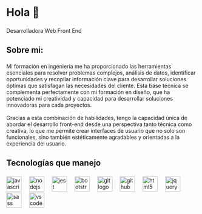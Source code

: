 <h1 align="left">Hola 👋</h1>

###

<p align="left">Desarrolladora Web Front End</p>

###

<h2 align="left">Sobre mi:</h2>

###

<p align="left">Mi formación en ingeniería me ha proporcionado las herramientas esenciales para resolver problemas complejos, análisis de datos, identificar oportunidades y recopilar información clave para desarrollar soluciones óptimas que satisfagan las necesidades del cliente. Esta base técnica se complementa perfectamente con mi formación en diseño, que ha potenciado mi creatividad y capacidad para desarrollar soluciones innovadoras para cada proyectos.<br><br>Gracias a esta combinación de habilidades, tengo la capacidad única de abordar el desarrollo front-end desde una perspectiva tanto técnica como creativa, lo que me permite crear interfaces de usuario que no solo son funcionales, sino también estéticamente agradables y orientadas a la experiencia del usuario.</p>

###

<h2 align="left">Tecnologías que manejo</h2>

###

<div align="left">
  <img src="https://cdn.jsdelivr.net/gh/devicons/devicon/icons/javascript/javascript-original.svg" height="40" alt="javascript logo"  />
  <img width="12" />
  <img src="https://cdn.jsdelivr.net/gh/devicons/devicon/icons/nodejs/nodejs-original.svg" height="40" alt="nodejs logo"  />
  <img width="12" />
  <img src="https://cdn.jsdelivr.net/gh/devicons/devicon/icons/jest/jest-plain.svg" height="40" alt="jest logo"  />
  <img width="12" />
  <img src="https://cdn.jsdelivr.net/gh/devicons/devicon/icons/bootstrap/bootstrap-original.svg" height="40" alt="bootstrap logo"  />
  <img width="12" />
  <img src="https://cdn.jsdelivr.net/gh/devicons/devicon/icons/git/git-original.svg" height="40" alt="git logo"  />
  <img width="12" />
  <img src="https://cdn.jsdelivr.net/gh/devicons/devicon/icons/github/github-original.svg" height="40" alt="github logo"  />
  <img width="12" />
  <img src="https://cdn.jsdelivr.net/gh/devicons/devicon/icons/html5/html5-original.svg" height="40" alt="html5 logo"  />
  <img width="12" />
  <img src="https://cdn.jsdelivr.net/gh/devicons/devicon/icons/jquery/jquery-original.svg" height="40" alt="jquery logo"  />
  <img width="12" />
  <img src="https://cdn.jsdelivr.net/gh/devicons/devicon/icons/sass/sass-original.svg" height="40" alt="sass logo"  />
  <img width="12" />
  <img src="https://cdn.jsdelivr.net/gh/devicons/devicon/icons/vscode/vscode-original.svg" height="40" alt="vscode logo"  />
</div>

###
